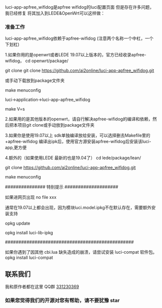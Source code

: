 luci-app-apfree_wifidog是apfree wifidog的luci配置页面
但是存在许多问题，我已经修复
将其加入到LEDE&OpenWrt可以这样做：

### 准备工作
luci-app-apfree_wifidog依赖于apfree-wifidog (注意两个名称一个中杠，一个下划杠)

1.如果你用的是openwrt或者LEDE 19.07以上版本的，官方已经收录apfree-wifidog，
cd openwrt/package/  

git clone git clone https://github.com/ai2online/luci-app-apfree_wifidog.git 

或手动下载放到package文件夹

make menuconfig

luci->application->luci-app-apfree_wifidog


make V=s



2.如果用的是其他版本的openwrt，请自行解决apfree-wifidog的编译和依赖，然后把本项目git clone或手动放到package文件夹

3.如果你是使用19.07以上 sdk单独编译放给安装，可以选择删去Makefile里的+apfree-wifidog  编译出ipk后，使用官方源安装apfree-wifidog后安装该luci-app,更方便

4.额外的（如果使用LEDE 最新的也是19.04了）
cd lede/package/lean/  

git clone https://github.com/ai2online/luci-app-apfree_wifidog.git  

make menuconfig

############### 特别提示 ####################

如果进网页出现 no file xxx

通常在19.07以上都会出现，因为模块luci.model.ipkg不在默认存在，需要额外安装支持

opkg update

opkg install luci-lib-ipkg

################################################


如果你遇到了因其他 cbi.lua 缺失造成的崩溃，请尝试安装 luci-compat 软件包。
opkg install luci-compat

## 联系我们
我和原作者都在这里   QQ群
[331230369](https://jq.qq.com/?_wv=1027&k=4ADDSev)

### 如果您觉得我们的开源对您有帮助，请不要犹豫 star
